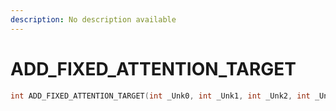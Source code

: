 ```yaml
---
description: No description available 
---
```


# ADD_FIXED_ATTENTION_TARGET

```cpp
int ADD_FIXED_ATTENTION_TARGET(int _Unk0, int _Unk1, int _Unk2, int _Unk3, int _Unk4, int _Unk5, int _Unk6, int _Unk7);
```